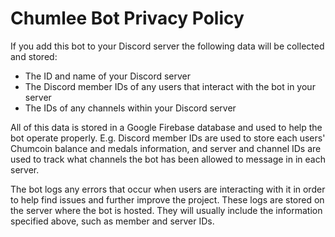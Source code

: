 # Chumlee Bot Privacy Policy

If you add this bot to your Discord server the following data will be collected and stored:
- The ID and name of your Discord server
- The Discord member IDs of any users that interact with the bot in your server
- The IDs of any channels within your Discord server

All of this data is stored in a Google Firebase database and used to help the bot operate properly.
E.g. Discord member IDs are used to store each users' Chumcoin balance and medals information, and server and channel
IDs are used to track what channels the bot has been allowed to message in in each server.

The bot logs any errors that occur when users are interacting with it in order to help
find issues and further improve the project. These logs are stored on the server where the bot is hosted.
They will usually include the information specified above, such as member and server IDs.
